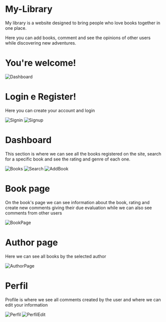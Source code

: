 # My-Library

My library is a website designed to bring people who love books together in one place.

Here you can add books, comment and see the opinions of other users while discovering new adventures.

# You're welcome!

![Dashboard](https://user-images.githubusercontent.com/102544229/222782852-ee10336c-fb1f-4f4c-86d4-04bdb974b9ce.jpg)

# Login e Register!

Here you can create your account and login

![Signin](https://user-images.githubusercontent.com/102544229/222783656-52b87b03-5dd6-4c57-9b79-0c8d7b432cfd.jpg)
![Signup](https://user-images.githubusercontent.com/102544229/222783657-900202f6-8bd3-4a44-a748-5ec749ffe7e7.jpg)

# Dashboard

This section is where we can see all the books registered on the site, search for a specific book and see the rating and genre of each one.

![Books](https://user-images.githubusercontent.com/102544229/222784652-2b6bd2e7-2211-4cd6-957a-64167fc7e108.jpg)
![Search](https://user-images.githubusercontent.com/102544229/222785293-f81c7773-91d9-4b17-a46a-0e8a87f02cfd.jpg)
![AddBook](https://user-images.githubusercontent.com/102544229/222785397-2786ecae-bb9c-4983-8deb-18f6f88df46a.jpg)

# Book page

On the book's page we can see information about the book, rating and create new comments giving their due evaluation while we can also see comments from other users

![BookPage](https://user-images.githubusercontent.com/102544229/222797016-fa18ddf7-c857-4a28-ba40-3be12aca9f1b.jpg)

# Author page

Here we can see all books by the selected author

![AuthorPage](https://user-images.githubusercontent.com/102544229/222789684-6e6fa5c1-5c68-49e0-9a9b-1ae31f7a7fb1.jpg)

# Perfil

Profile is where we see all comments created by the user and where we can edit your information

![Perfil](https://user-images.githubusercontent.com/102544229/223095290-4fe630d1-f037-47a0-99b4-a906dd856acb.jpg)
![PerfilEdit](https://user-images.githubusercontent.com/102544229/222790000-2f6a7c18-8bd1-4e6a-9b8d-8cf732df523a.jpg)


